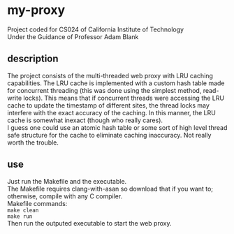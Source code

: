 # my-proxy    
Project coded for CS024 of California Institute of Technology   
Under the Guidance of Professor Adam Blank      

## description
The project consists of the multi-threaded web proxy with LRU caching capabilities. The LRU cache is implemented with a custom hash table made for concurrent threading (this was done using the simplest method, read-write locks). This means that if concurrent threads were accessing the LRU cache to update the timestamp of different sites, the thread locks may interfere with the exact accuracy of the caching. In this manner, the LRU cache is somewhat inexact (though who really cares).      
I guess one could use an atomic hash table or some sort of high level thread safe structure for the cache to eliminate caching inaccuracy. Not really worth the trouble.    

## use
Just run the Makefile and the executable.      
The Makefile requires clang-with-asan so download that if you want to; otherwise, compile with any C compiler.     
Makefile commands:     
`make clean`      
`make run`     
Then run the outputed executable to start the web proxy.


